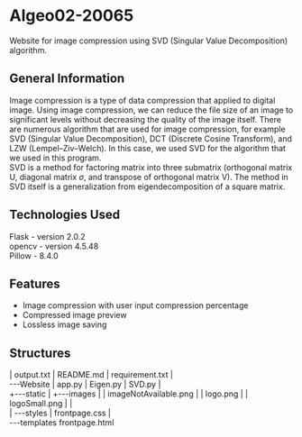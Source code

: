 # Algeo02-20065
Website for image compression using SVD (Singular Value Decomposition) algorithm.

## General Information
Image compression is a type of data compression that applied to digital image. Using image compression, we can reduce the file size of an image to significant levels without decreasing the quality of the image itself. There are numerous algorithm that are used for image compression, for example SVD (Singular Value Decomposition), DCT (Discrete Cosine Transform), and LZW (Lempel–Ziv–Welch). In this case, we used SVD for the algorithm that we used in this program. <br/>
SVD is a method for factoring matrix into three submatrix (orthogonal matrix U, diagonal matrix $\sigma$, and transpose of orthogonal matrix V). The method in SVD itself is a generalization from eigendecomposition of a square matrix. 

## Technologies Used
Flask - version 2.0.2 <br/>
opencv - version 4.5.48 <br/>
Pillow - 8.4.0 <br />

## Features
* Image compression with user input compression percentage
* Compressed image preview
* Lossless image saving

## Structures
|   output.txt
|   README.md
|   requirement.txt
|   
\---Website
    |   app.py
    |   Eigen.py
    |   SVD.py
    |   
    +---static
    |   +---images
    |   |       imageNotAvailable.png
    |   |       logo.png
    |   |       logoSmall.png
    |   |       
    |   \---styles
    |           frontpage.css
    |           
    \---templates
            frontpage.html